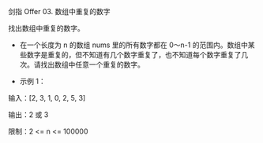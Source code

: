 剑指 Offer 03. 数组中重复的数字

找出数组中重复的数字。

- 在一个长度为 n 的数组 nums 里的所有数字都在 0～n-1 的范围内。数组中某些数字是重复的，但不知道有几个数字重复了，也不知道每个数字重复了几次。请找出数组中任意一个重复的数字。

- 示例 1：


输入：[2, 3, 1, 0, 2, 5, 3]

输出：2 或 3 
 

限制：2 <= n <= 100000